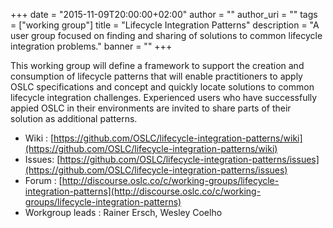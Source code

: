 +++
date = "2015-11-09T20:00:00+02:00"
author = ""
author_uri = ""
tags = ["working group"]
title = "Lifecycle Integration Patterns"
description = "A user group focused on finding and sharing of solutions to common lifecycle integration problems."
banner = ""
+++

This working group will define a framework to support the creation and consumption of lifecycle patterns that will enable practitioners to apply OSLC specifications and concept and quickly locate solutions to common lifecycle integration challenges.
Experienced users who have successfully appied OSLC in their environments are invited to share parts of their solution as additional patterns.


* Wiki : [https://github.com/OSLC/lifecycle-integration-patterns/wiki](https://github.com/OSLC/lifecycle-integration-patterns/wiki)
* Issues: [https://github.com/OSLC/lifecycle-integration-patterns/issues](https://github.com/OSLC/lifecycle-integration-patterns/issues)
* Forum : [http://discourse.oslc.co/c/working-groups/lifecycle-integration-patterns](http://discourse.oslc.co/c/working-groups/lifecycle-integration-patterns)
* Workgroup leads : Rainer Ersch, Wesley Coelho
